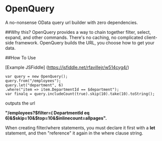 # OpenQuery
A no-nonsense OData query url builder with zero dependencies. 

##Why this?
OpenQuery provides a way to chain together filter, select, expand, and other commands. There's no caching, no complicated client-side framework. OpenQuery builds the URL, you choose how to get your data.

##How To Use

[Example JSFiddle] (https://jsfiddle.net/rfavillejr/w514cyg4/)

    var query = new OpenQuery();
    query.from("/employees");
    query.let("department", 6)
    .where("item => item.DepartmentId == $department");
    var finalq = query.includeCount(true).skip(10).take(10).toString();
    
outputs the url 

**"/employees?$filter=( DepartmentId eq 6)&$skip=10&$top=10&$inlinecount=allpages".**

When creating filter/where statements, you must declare it first with a **let** statement, and then "reference" it again in the where clause string.
